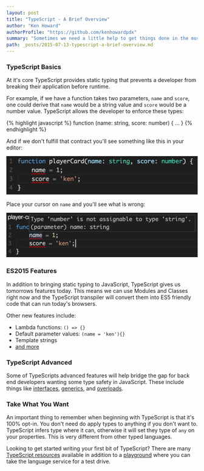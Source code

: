 ```yaml
---
layout: post
title: "TypeScript - A Brief Overview"
author: "Ken Howard"
authorProfile: "https://github.com/kenhowardpdx"
summary: "Sometimes we need a little help to get things done in the most effiecient and safest possible way. Just like construction workers wear hard hats to keep them safe from falling debris, JavaScript developers need protection from unforseen hazards too. TypeScript is our hard hat."
path: _posts/2015-07-13-typescript-a-brief-overview.md
---
```


### TypeScript Basics

At it's core TypeScript provides static typing that prevents a developer from breaking their application before runtime.

For example, if we have a function takes two parameters, `name` and `score`, one could derive that `name` would be a string value and `score` would be a number value. TypeScript allows the developer to enforce these types:

{% highlight javascript %}
function (name: string, score: number) {
	...
}
{% endhighlight %}

And if we don't fulfill that contract you'll see something like this in your editor:

![Broken TypeScript Contract](/images/blog/typescript-a-brief-overview-image1.png)

Place your cursor on `name` and you'll see what is wrong:

![Error Details](/images/blog/typescript-a-brief-overview-image2.png)

### ES2015 Features

In addition to bringing static typing to JavaScript, TypeScript gives us tomorrows features today. This means we can use Modules and Classes right now and the TypeScript transpiler will convert them into ES5 friendly code that can run today's browsers.

Other new features include:

* Lambda functions: `() => {}`
* Default parameter values: `(name = 'ken'){}`
* Template strings
* [and more](http://www.typescriptlang.org/Handbook)

### TypeScript Advanced

Some of TypeScripts advanced features will help bridge the gap for back end developers wanting some type safety in JavaScript. These include things like [interfaces](http://www.typescriptlang.org/Handbook#interfaces), [generics](http://www.typescriptlang.org/Handbook#generics), and [overloads](http://www.typescriptlang.org/Handbook#functions-overloads).

### Take What You Want

An important thing to remember when beginning with TypeScript is that it's 100% opt-in. You don't need do apply types to anything if you don't want to. TypeScript infers type where it can, otherwise it will set they type of `any` on your properties. This is very different from other typed languages.

Looking to get started writing your first bit of TypeScript? There are many [TypeScript resources](http://www.typescriptlang.org/) available in addition to a [playground](http://www.typescriptlang.org/Playground) where you can take the language service for a test drive.


